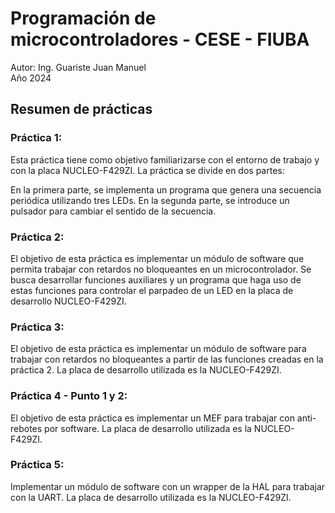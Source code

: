 # Programación de microcontroladores - CESE - FIUBA
Autor: Ing. Guariste Juan Manuel\
Año 2024

## Resumen de prácticas
### Práctica 1:
Esta práctica tiene como objetivo familiarizarse con el entorno de trabajo y con la placa NUCLEO-F429ZI. La práctica se divide en dos partes:

En la primera parte, se implementa un programa que genera una secuencia periódica utilizando tres LEDs.
En la segunda parte, se introduce un pulsador para cambiar el sentido de la secuencia.

### Práctica 2:
El objetivo de esta práctica es implementar un módulo de software que permita trabajar con retardos no bloqueantes en un microcontrolador. Se busca desarrollar funciones auxiliares y un programa que haga uso de estas funciones para controlar el parpadeo de un LED en la placa de desarrollo NUCLEO-F429ZI.

### Práctica 3:
El objetivo de esta práctica es implementar un módulo de software para trabajar con retardos no bloqueantes a partir de las funciones creadas en la práctica 2. La placa de desarrollo utilizada es la NUCLEO-F429ZI.

### Práctica 4 - Punto 1 y 2:
El objetivo de esta práctica es implementar un MEF para trabajar con anti-rebotes por software. La placa de desarrollo utilizada es la NUCLEO-F429ZI.

### Práctica 5:
Implementar un módulo de software con un wrapper de la HAL para trabajar con la UART. La placa de desarrollo utilizada es la NUCLEO-F429ZI.
